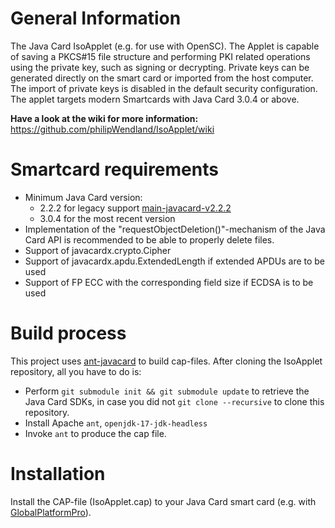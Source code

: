 General Information
===================
The Java Card IsoApplet (e.g. for use with OpenSC).
The Applet is capable of saving a PKCS#15 file structure and performing PKI related operations using the private key, such as signing or decrypting.
Private keys can be generated directly on the smart card or imported from the host computer.
The import of private keys is disabled in the default security configuration.
The applet targets modern Smartcards with Java Card 3.0.4 or above.

**Have a look at the wiki for more information:** https://github.com/philipWendland/IsoApplet/wiki

Smartcard requirements
======================
* Minimum Java Card version:
    * 2.2.2 for legacy support [main-javacard-v2.2.2](https://github.com/philipWendland/IsoApplet/tree/main-javacard-v2.2.2)
    * 3.0.4 for the most recent version
* Implementation of the "requestObjectDeletion()"-mechanism of the Java Card API is recommended to be able to properly delete files.
* Support of javacardx.crypto.Cipher
* Support of javacardx.apdu.ExtendedLength if extended APDUs are to be used
* Support of FP ECC with the corresponding field size if ECDSA is to be used

Build process
=============
This project uses [ant-javacard](https://github.com/martinpaljak/ant-javacard) to build cap-files.
After cloning the IsoApplet repository, all you have to do is:
* Perform `git submodule init && git submodule update` to retrieve the Java Card SDKs, in case you did not `git clone --recursive` to clone this repository.
* Install Apache `ant`, `openjdk-17-jdk-headless`
* Invoke `ant` to produce the cap file.

Installation
============
Install the CAP-file (IsoApplet.cap) to your Java Card smart card (e.g. with [GlobalPlatformPro](https://github.com/martinpaljak/GlobalPlatformPro)).
